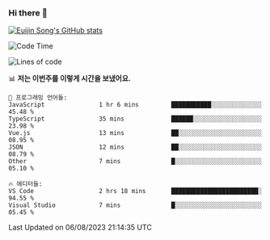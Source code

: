 ### Hi there 👋

[![Euijin Song's GitHub stats](https://github-readme-stats.vercel.app/api?username=lstar2397&count_private=true&show_icons=true&theme=tokyonight&locale=kr)](https://github.com/anuraghazra/github-readme-stats)

<!--START_SECTION:waka-->
![Code Time](http://img.shields.io/badge/Code%20Time-162%20hrs%2046%20mins-blue)

![Lines of code](https://img.shields.io/badge/%EC%A0%80%EB%8A%94%20%EC%97%AC%ED%83%9C%EA%B9%8C%EC%A7%80%20-748.1%20thousand%20%EC%A4%84%EC%9D%98%20%EC%BD%94%EB%93%9C%EB%A5%BC%20%EC%9E%91%EC%84%B1%ED%96%88%EC%96%B4%EC%9A%94.-blue)

📊 **저는 이번주를 이렇게 시간을 보냈어요.** 

```text
💬 프로그래밍 언어들: 
JavaScript               1 hr 6 mins         ███████████░░░░░░░░░░░░░░   45.48 % 
TypeScript               35 mins             ██████░░░░░░░░░░░░░░░░░░░   23.98 % 
Vue.js                   13 mins             ██░░░░░░░░░░░░░░░░░░░░░░░   08.95 % 
JSON                     12 mins             ██░░░░░░░░░░░░░░░░░░░░░░░   08.79 % 
Other                    7 mins              █░░░░░░░░░░░░░░░░░░░░░░░░   05.10 % 

🔥 에디터들: 
VS Code                  2 hrs 18 mins       ████████████████████████░   94.55 % 
Visual Studio            7 mins              █░░░░░░░░░░░░░░░░░░░░░░░░   05.45 % 
```


 Last Updated on 06/08/2023 21:14:35 UTC
<!--END_SECTION:waka-->

<!--
**lstar2397/lstar2397** is a ✨ _special_ ✨ repository because its `README.md` (this file) appears on your GitHub profile.

Here are some ideas to get you started:

- 🔭 I’m currently working on ...
- 🌱 I’m currently learning ...
- 👯 I’m looking to collaborate on ...
- 🤔 I’m looking for help with ...
- 💬 Ask me about ...
- 📫 How to reach me: ...
- 😄 Pronouns: ...
- ⚡ Fun fact: ...
-->

